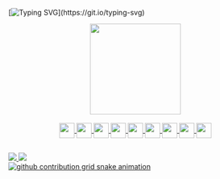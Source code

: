 [![Typing SVG](https://readme-typing-svg.herokuapp.com/?color=ff91a4&size=35&center=true&vCenter=true&width=1000&lines=HELLO,+My+name+is+Laura+Batista;)](https://git.io/typing-svg)

<div align="center">
  <a href="https://github.com/laura29m">
  <img height="180em" src="https://github-readme-stats.vercel.app/api/top-langs/?username=laura29m&layout=compact&langs_count=7&theme=dracula"/>
</div>

<div style="display: inline_block" align="center"><br>
  <img align="center" height="30" width="30" src="https://cdn.jsdelivr.net/gh/devicons/devicon/icons/css3/css3-original.svg" />
  <img align="center" height="30" width="30" src="https://cdn.jsdelivr.net/gh/devicons/devicon/icons/html5/html5-original.svg" />
  <img align="center" height="30" width="30" src="https://cdn.jsdelivr.net/gh/devicons/devicon/icons/javascript/javascript-original.svg" />
  <img align="center" height="30" width="30" src="https://cdn.jsdelivr.net/gh/devicons/devicon/icons/blender/blender-original.svg" />
  <img align="center" height="30" width="30" src="https://cdn.jsdelivr.net/gh/devicons/devicon/icons/c/c-original.svg" />
  <img align="center" height="30" width="30" src="https://cdn.jsdelivr.net/gh/devicons/devicon/icons/cplusplus/cplusplus-original.svg" />
  <img align="center" height="30" width="30" src="https://cdn.jsdelivr.net/gh/devicons/devicon/icons/react/react-original.svg" />
  <img align="center" height="30" width="30" src="https://cdn.jsdelivr.net/gh/devicons/devicon/icons/kotlin/kotlin-original.svg" />
  <img align="center" height="30" width="30" src="https://cdn.jsdelivr.net/gh/devicons/devicon/icons/flutter/flutter-original.svg" />
</div>

##
<div>
  <a href="https://www.linkedin.com/in/laura-batista-b38b83243/" target="_blank"><img src="https://img.shields.io/badge/LinkedIn-0077B5?style=for-the-badge&logo=linkedin&logoColor=white" target="_blank">
    <a href="mailto:laurabatista29@outlook.pt" target="_blank"><img src="https://img.shields.io/badge/Gmail-D14836?style=for-the-badge&logo=gmail&logoColor=white" target="_blank">

</div>

<div>
  <picture>
  <source media="(prefers-color-scheme: dark)" srcset="https://raw.githubusercontent.com/laura29m/laura29m/output/github-contribution-grid-snake-dark.svg">
  <source media="(prefers-color-scheme: light)" srcset="https://raw.githubusercontent.com/laura29m/laura29m/output/github-contribution-grid-snake.svg">
  <img alt="github contribution grid snake animation" src="https://raw.githubusercontent.com/laura29m/laura29m/output/github-contribution-grid-snake.svg">
</picture>
</div>
